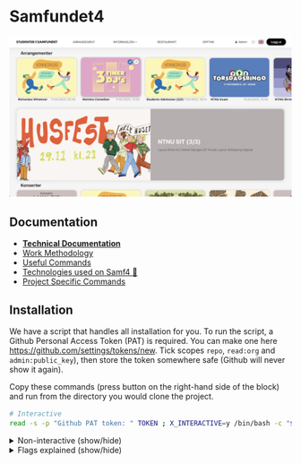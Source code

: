 # Samfundet4

<img src="./docs/splash.png"/>

## Documentation

- **[Technical Documentation](/docs/technical/README.md)**
- [Work Methodology](/docs/work-methodology.md)
- [Useful Commands](/docs/useful-commands.md)
- [Technologies used on Samf4 🤖](/docs/technical/Samf4Tech.md)
- [Project Specific Commands](/docs/docker-project-specific-commands.md)
## Installation

We have a script that handles all installation for you. To run the script, a Github Personal Access Token (PAT) is required.
You can make one here https://github.com/settings/tokens/new. Tick scopes `repo`, `read:org` and `admin:public_key`),
then store the token somewhere safe (Github will never show it again).

Copy these commands (press button on the right-hand side of the block)
and run from the directory you would clone the project.

```sh
# Interactive
read -s -p "Github PAT token: " TOKEN ; X_INTERACTIVE=y /bin/bash -c "$(curl -fsSL https://$TOKEN@raw.githubusercontent.com/Samfundet/Samfundet4/master/{bash_utils.sh,install.sh})" && . ~/.bash_profile && cd Samfundet4; unset TOKEN; unset X_INTERACTIVE;
```

<details>
<summary>Non-interactive (show/hide)</summary>

```sh
# Non-interactive
read -s -p "Github PAT token: " TOKEN ; X_INTERACTIVE=n /bin/bash -c "$(curl -fsSL https://$TOKEN@raw.githubusercontent.com/Samfundet/Samfundet4/master/{bash_utils.sh,install.sh})" && . ~/.bash_profile && cd Samfundet4; unset TOKEN; unset X_INTERACTIVE;
```

<!--
cd ~/my-projects/test; rm -rf Samfundet4; read -s -p "Github PAT token: " TOKEN ; X_INTERACTIVE=y /bin/bash -c "$(curl -fsSL https://$TOKEN@raw.githubusercontent.com/Samfundet/Samfundet4/master/{bash_utils.sh,install.sh})" && . ~/.bash_profile && cd Samfundet4; unset TOKEN; unset X_INTERACTIVE;
 -->
</details>

<details>
<summary>Flags explained (show/hide)</summary>

> - X_INTERACTIVE (y/n): determines how many prompts you receive before performing an action.  
>   curl:
> - -f: fail fast
> - -s: silent, no progress-meter
> - -S: show error on fail
> - -L: follow redirect

</details>

<br>
<br>
<br>
